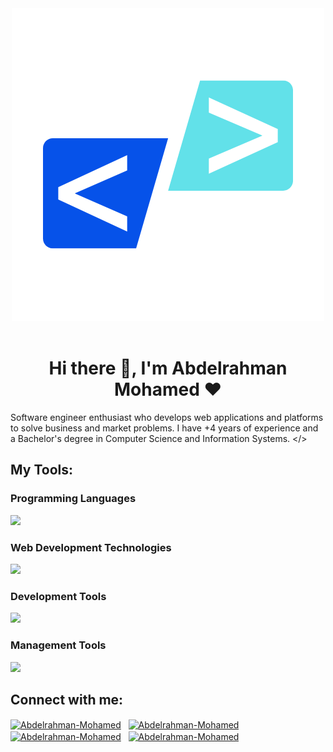 <div align="center">
 <img src="https://github.com/3bdo-mo7amed-999/logo1.png/blob/%D8%B1%D8%A6%D9%8A%D8%B3%D9%8A/1.png?raw=true" />  
</div>

<br>

<h1 align="center">Hi there 👋, I'm Abdelrahman Mohamed ❤️</h1>

Software engineer enthusiast who develops web applications and platforms to solve business and market problems. I have +4 years of experience and a Bachelor's degree in Computer Science and Information Systems. </>

<h2>My Tools:</h2>

<h3>Programming Languages</h3>
<p>
  <a href="https://www.linkedin.com/in/3bdo-mo7amed/" target="_blank">
    <img src="https://skillicons.dev/icons?i=js,ts,php,python,c,cpp,bash,md" />
  </a>
</p>

<h3>Web Development Technologies</h3>
<p>
  <a href="https://www.linkedin.com/in/3bdo-mo7amed/" target="_blank">
    <img src="https://skillicons.dev/icons?i=html,css,bootstrap,tailwind,babel,react,redux,vite,wordpress,nodejs,laravel,postgres" />
  </a>
</p>

<!-- <h3>Desktop Development Technologies</h3>
<p>
  <a href="https://www.linkedin.com/in/3bdo-mo7amed/" target="_blank">
    <img src="https://skillicons.dev/icons?i=electron,tauri" />
  </a>
</p> -->

<h3>Development Tools</h3>
<p>
  <a href="https://www.linkedin.com/in/3bdo-mo7amed/" target="_blank">
    <img src="https://skillicons.dev/icons?i=windows,ubuntu,linux,kali,powershell,docker,nginx,postman,vim,emacs,vscode,phpstorm,discord,bots,stackoverflow,figma,codepen" />
  </a>
</p>

<h3>Management Tools</h3>
<p>
  <a href="https://www.linkedin.com/in/3bdo-mo7amed/" target="_blank">
    <img src="https://skillicons.dev/icons?i=github,githubactions,azure,gcp,notion,vercel,gmail" />
  </a>
</p>
  
<!--
**Abdelrahman-Mohamed / Abdelrahman-Mohamed** is a ✨ _special_ ✨ repository because its `README.md` (this file) appears on your GitHub profile.

Here are some ideas to get you started:

- 🔭 I’m currently working on ...
- 🌱 I’m currently learning ...
- 👯 I’m looking to collaborate on ...
- 🤔 I’m looking for help with ...
- 💬 Ask me about ...
- 📫 How to reach me: ...
- 😄 Pronouns: ...
- ⚡ Fun fact: ...
  -->

<h2 align="c">Connect with me:</h2>
<p align="left" > 
<a href="https://www.linkedin.com/in/3bdo-mo7amed/" target="_blank"><img align="center" src="https://raw.githubusercontent.com/rahuldkjain/github-profile-readme-generator/master/src/images/icons/Social/linked-in-alt.svg" alt="Abdelrahman-Mohamed" height="40" width="40" /></a> &nbsp;
<a href="https://www.facebook.com/3bdo.mo7amed.999/" target="_blank"><img align="center" src="https://cdn.icon-icons.com/icons2/2429/PNG/512/facebook_logo_icon_147291.png" alt="Abdelrahman-Mohamed" height="40" width="40" /></a> &nbsp;
<a href="https://www.instagram.com/3bdo.mo7amed.999/" target="_blank"><img align="center" src="https://cdn.icon-icons.com/icons2/1584/PNG/512/3721672-instagram_108066.png" alt="Abdelrahman-Mohamed" height="40" width="40" /></a> &nbsp;
<a href="https://wa.me/message/JWXJ7URCWPPLB1" target="_blank"><img align="center" src="https://cdn.icon-icons.com/icons2/729/PNG/512/whatsapp_icon-icons.com_62756.png" alt="Abdelrahman-Mohamed" height="40" width="40" /></a>  
</p>
